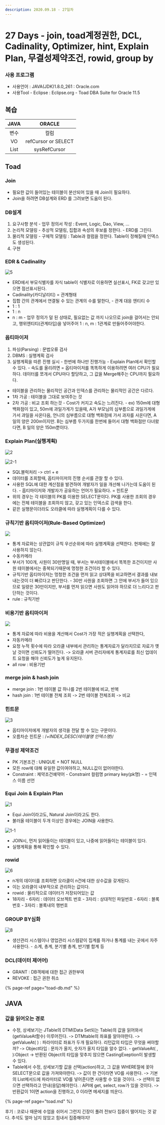 ```yaml
---
description: 2020.09.18 - 27일차
---
```


# 27 Days - join, toad계정권한, DCL, Cadinality, Optimizer, hint, Explain Plan, 무결성제약조건, rowid, group by

### 사용 프로그램

* 사용언어 : JAVA\(JDK\)1.8.0\_261 : Oracle.com
* 사용Tool  - Eclipse : Eclipse.org - Toad DBA Suite for Oracle 11.5

## 복습

| JAVA | ORACLE |
| :---: | :---: |
| 변수 | 컬럼 |
| VO | refCursor or SELECT |
| List | sysRefCursor |

## Toad 

### Join

* 필요한 값이 들어있는 테이블이 분산되어 있을 때 Join이 필요하다.
* Join을 하려면 DB설계와 ERD 를 그려보면 도움이 된다.

### DB설계

1. 요구사항 분석 - 업무 정의서 작성 : Event, Logic, Dao, View, ...
2. 논리적 모델링 - 추상적 모델링, 집합과 속성의 후보를 정한다. - ERD를 그린다.
3. 물리적 모델링 - 구체적 모델링 : Table과 컬럼을 정한다. Table이 정해질때 인덱스도 생성된다.
4. 구현

### EDR & Cadinality

![5](../../.gitbook/assets/5%20%289%29.png)

* ERD에서 부모식별자를 자식 table이 식별자로 이용하면 실선표시, FK로 갖고만 있으면 점선표시된다.
* Cadinality\(카디날리티\) = 관계형태
* 집합 간의 관계에서 연결될 수 있는 관계의 수를 말한다, - 관계 대응 엔티티 수
* 1 : 1
* 1 : n
* n : m - 업무 정의가 덜 된 상태로, 필요없는 값 까지 나오므로 join을 걸어서는 안되고, 행위엔티티\(관계타입\)을 넣어주어 1 : n, m : 1관계로 만들어주어야한다.

### 옵티마이저

1. 파싱\(Parsing\) : 문법오류 검사
2. DBMS : 실행계획 검사
3. 실행계획을 따른 진행 실시 - 한번에 하나만 진행가능 - Explain Plan에서 확인할 수 있다. - 속도를 올리려면 = 옵티마이저를 똑똑하게 이용하려면 여러 CPU가 필요하다. 데이터를 쪼개서 CPU마다 할당하고, 그 값을 Merge해주는 CPU까지 필요하다.

* 테이블을 관리하는 물리적인 공간과 인덱스를 관리하는 물리적인 공간은 다르다.
* 1차 가공 : 테이블을 그대로 보여주는 것
* 2차 가공 : 비교 조회 하는것 - Cost가 커지고 속도는 느려진다. - ex\) 150m에 대형 백화점이 있고, 50m에 과일가게가 있을때, A가 부모님의 심부름으로 과일가게에 가서 과일을 사온다음, 언니의 심부름으로 대형 백화점에 가서 과자를 사온다면, A일의 양은 200m이지만. B는 심부름 두가지를 한번에 들어서 대형 백화점만 다녀왔다면, B 일의 양은 150m뿐이다.

### Explain Plan\(실행계획\)

![2](../../.gitbook/assets/2%20%289%29.png)

![2-1](../../.gitbook/assets/2-1%20%282%29.png)

* SQL블럭처리 -&gt; ctrl + e 
* 데이터를 조회할때, 옵티마이저의 진행 순서를 관찰 할 수 있다.
* 사용한 SQL에 대한 계산점을 발견하여 개발자가 일을 개선해 나가는데 도움이 된다. - 옵티마이저와 개발자가 공유하는 언어가 필요하다. = 힌트문
* 위의 경우는 각 테이블의 PK를 이용한 SELECT문이다. PK를 사용한 조회의 경우에는 전체 테이블을 조회하지 않고, 갖고 있는 인덱스로 검색을 한다.
* 같은 실행문이더라도 오라클에 따라 실행계획이 다를 수 있다.

### 규칙기반 옵티마이저\(Rule-Based Optimizer\)

![](../../.gitbook/assets/7-1.png)

* 통계 자료와는 상관없이 규칙 우선순위에 따라 실행계획을 선택한다. 현재에는 잘 사용하지 않는다.
* 수동카메라
* 부서가 100개, 사원이 30만명일 때, 부서는 부서테이블에서 똑똑한 조건이지만 사원 테이블에서는 중복되기때문에 멍청한 조건이라 할 수 있다.
* 규칙기반 옵티마이저는 멍청한 조건을 먼저 읽고 상대쪽을 비교하면서 결과를 내보내는것이 더 빠르다고 판단한다. - 30만 사원을 조회하면 그 안에 부서가 들어 있으므로 일량은 30만이지만, 부서를 먼저 읽으면 사원도 읽어야 하므로 더 느리다고 판단하는 것이다.
* rule : 규칙기반

### 비용기반 옵티마이저

![](../../.gitbook/assets/7%20%283%29.png)

* 통계 자료에 따라 비용을 계산해서 Cost가 가장 적은 실행계획을 선택한다,
* 자동카메라
* 요청 누적 횟수에 따라 오라클 내부에서 관리하는 통계자료가 달라지므로 자료가 옛날 것이면 신뢰도가 떨어진다. -&gt; 오라클 서버 관리자에게 통계자료를 최신 업데이트 요청을 해야 신뢰도가 높게 유지된다.
* all row : 비용기반

### merge join & hash join

* merge join : 1번 테이블 값 하나를 2번 테이블에 비교, 반복
* hash join : 1번 테이블 전체 조회 -&gt; 2번 테이블 전체조회 -&gt; 비교

### 힌트문

![3](../../.gitbook/assets/3%20%2810%29.png)

* 옵티마이저에게 개발자의 생각을 전달 할 수 있는 구문이다.
* 오름차순 힌트문 : /_+INDEX\_DESC\(테이블명 인덱스명\)_/ 

### 무결성 제약조건

* PK 기본조건 : UNIQUE + NOT NULL
* 모든 row에 대해 유일한 값이여야하고, NULL값이 없어야한다.
* Constraint : 제약조건예약어 - Constraint 컬럼명 primary key\(pk명\)  - = 인덱스 이름 선언

### Equi Join & Explain Plan

![1](../../.gitbook/assets/1%20%2810%29.png)

* Equi Join이라고도, Natural Join이라고도 한다.
* 불러올 테이블이 두개 이상인 경우에는 JOIN을 사용한다.

![1-1](../../.gitbook/assets/1-1%20%282%29.png)

* JOIN시, 먼저 읽어들이는 테이블이 있고, 나중에 읽어들이는 테이블이 있다.
* 실행계획을 통해 확인할 수 있다.

### rowid

![6](../../.gitbook/assets/6%20%286%29.png)

* n개의 데이터를 조회하면 오라클이 n건에 대한 상수값을 갖게된다.
* 이는 오라클이 내부적으로 관리하는 값이다.
* rowid : 물리적으로 데이터가 저장되어있는 값
* 18자리 - 6자리 : 데이터 오브젝트 번호 - 3자리 : 상대적인 파일번호 - 6자리 : 블록번호 - 3자리 : 블록내의 행번호

### GROUP BY심화

![8](../../.gitbook/assets/8%20%282%29.png)

* 생산관리 시스템이나 영업관리 시스템같이 집계를 하거나 통계를 내는 곳에서 자주 사용한다. - 소계, 총계, 분기별 총계, 반기별 합계 등

### DCL\(데이터 제어어\)

* GRANT : DB객체에 대한 접근 권한부여
* REVOKE  : 접근 권한 취소

{% page-ref page="toad-db.md" %}

## JAVA

### 값을 읽어오는 경로

* 수정, 상세보기는 JTable의 DTM\(Data Set되는 Table\)의 값을 읽어와서\(getValueAt함수\) 이루어진다. -&gt; DTMtable의 좌표를 알아야한다. -&gt; getValueAt\( \) : 파라미터로 좌표가 두개 필요하다. 리턴값의 타입은 무엇을 써야할까? -&gt; Object타입 : 문자가 올지, 숫자가 올지 타입을 알수 없다.     - getValueAt\( , \):Object -&gt; 반환된 Object의 타입을 맞추지 않으면 CastingExeption이 발생할 수 있다.
* Table에서 수정, 상세보기할 값을 선택\(action\)하고, 그 값을 WHERE절에 꽂아 SELECT문으로 값을 가져와야한다. -&gt; 값이 한 건이라면 VO를 사용한다. -&gt; 기본의 List메서드에 파라미터로 VO를 넣어준다면 사용할 수 있을 것이다. -&gt; 선택이 없으면 선택하라고 안내\(응답\)해야한다. : API에 get, select, row가 있을 것이다. -&gt; 반환값이 1이면 action을 진행하고, 0 이라면 메세지를 띄운다.

{% page-ref page="toad.md" %}

후기 : 코로나 때문에 수업을 쉬어서 그런지 긴장이 풀려 전보다 집중이 떨어지는 것 같다. 추석도 얼마 남지 않았고 힘내서 집중해야지!

